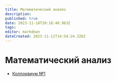 ```yaml
---
title: Математический анализ
description: 
published: true
date: 2023-11-18T20:18:48.963Z
tags: 
editor: markdown
dateCreated: 2023-11-11T14:54:24.326Z
---
```


# Математический анализ

- [Коллоквиум №1](/matan/kollok1)